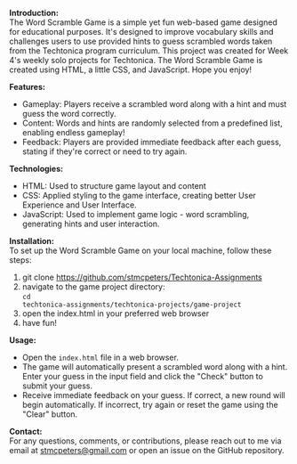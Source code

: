 <strong>Introduction:</strong> <br>
The Word Scramble Game is a simple yet fun web-based game designed for educational purposes. 
It's designed to improve vocabulary skills and challenges users to use provided hints to guess scrambled words taken from the Techtonica program curriculum. 
This project was created for Week 4's weekly solo projects for Techtonica. 
The Word Scramble Game is created using HTML, a little CSS, and JavaScript. 
Hope you enjoy!

<strong>Features:</strong> <br>
- Gameplay: Players receive a scrambled word along with a hint and must guess the word correctly.
- Content: Words and hints are randomly selected from a predefined list, enabling endless gameplay!
- Feedback: Players are provided immediate feedback after each guess, stating if they're correct or need to try again. 

<strong>Technologies:</strong> <br>
- HTML: Used to structure game layout and content
- CSS: Applied styling to the game interface, creating better User Experience and User Interface.
- JavaScript: Used to implement game logic - word scrambling, generating hints and user interaction.

<strong>Installation:</strong> <br>
To set up the Word Scramble Game on your local machine, follow these steps:
1. git clone https://github.com/stmcpeters/Techtonica-Assignments
2. navigate to the game project directory: <br> <code>cd techtonica-assignments/techtonica-projects/game-project</code>
3. open the index.html in your preferred web browser
4. have fun!

<strong>Usage:</strong> <br> 
- Open the <code>index.html</code> file in a web browser.
- The game will automatically present a scrambled word along with a hint. Enter your guess in the input field and click the "Check" button to submit your guess.
- Receive immediate feedback on your guess. If correct, a new round will begin automatically. If incorrect, try again or reset the game using the "Clear" button.

<strong>Contact:</strong> <br>
For any questions, comments, or contributions, please reach out to me via email at stmcpeters@gmail.com or open an issue on the GitHub repository.
